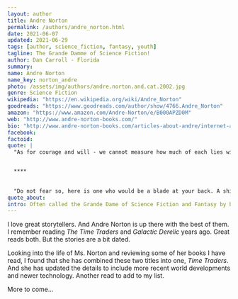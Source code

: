 ```yaml
---
layout: author
title: Andre Norton
permalink: /authors/andre_norton.html
date: 2021-06-07
updated: 2021-06-29
tags: [author, science_fiction, fantasy, youth]
tagline: The Grande Damme of Science Fiction!
author: Dan Carroll - Florida
summary: 
name: Andre Norton
name_key: norton_andre
photo: /assets/img/authors/andre.norton.and.cat.2002.jpg
genre: Science Fiction
wikipedia: "https://en.wikipedia.org/wiki/Andre_Norton"
goodreads: "https://www.goodreads.com/author/show/4766.Andre_Norton"
amazon: "https://www.amazon.com/Andre-Norton/e/B000APZD0M"
web: "http://www.andre-norton-books.com/"
bio: "http://www.andre-norton-books.com/articles-about-andre/internet-articles/5-andre-norton-s-biography"
facebook: 
factoid: 
quote: |
  "As for courage and will - we cannot measure how much of each lies within us, we can only trust there will be sufficient to carry through trials which may lie ahead."


  ****
  
  
  "Do not fear so, here is one who would be a blade at your back. A shield across your breast. Here is kin, here is strength to lean upon, to share as you share in need."
quote_about: 
intro: Often called the Grande Dame of Science Fiction and Fantasy by biographers such as J. M. Cornwell and organizations such as Science Fiction and Fantasy Writers of America, Publishers Weekly, and Time, Andre Norton wrote novels for over 70 years. She had a profound influence on the entire genre, having over 300 published titles read by at least four generations of science fiction and fantasy readers and writers.
---
```


I love great storytellers. And Andre Norton is up there with the best of them. I remember reading *The Time Traders* and *Galactic Derelic* years ago. Great reads both. But the stories are a bit dated.

Looking into the life of Ms. Norton and reviewing some of her books I have read, I found that she has combined these two titles into one, *Time Traders*. And she has updated the details to include more recent world developments and newer technology. Another read to add to my list.

More to come...
